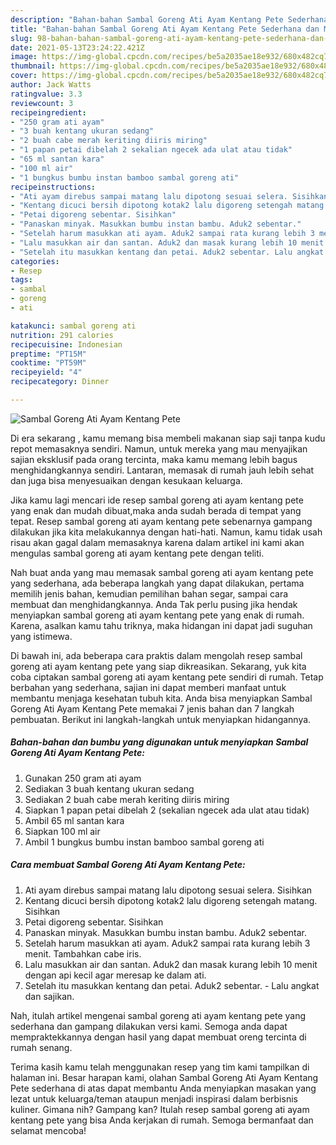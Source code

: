 ```yaml
---
description: "Bahan-bahan Sambal Goreng Ati Ayam Kentang Pete Sederhana dan Mudah Dibuat"
title: "Bahan-bahan Sambal Goreng Ati Ayam Kentang Pete Sederhana dan Mudah Dibuat"
slug: 98-bahan-bahan-sambal-goreng-ati-ayam-kentang-pete-sederhana-dan-mudah-dibuat
date: 2021-05-13T23:24:22.421Z
image: https://img-global.cpcdn.com/recipes/be5a2035ae18e932/680x482cq70/sambal-goreng-ati-ayam-kentang-pete-foto-resep-utama.jpg
thumbnail: https://img-global.cpcdn.com/recipes/be5a2035ae18e932/680x482cq70/sambal-goreng-ati-ayam-kentang-pete-foto-resep-utama.jpg
cover: https://img-global.cpcdn.com/recipes/be5a2035ae18e932/680x482cq70/sambal-goreng-ati-ayam-kentang-pete-foto-resep-utama.jpg
author: Jack Watts
ratingvalue: 3.3
reviewcount: 3
recipeingredient:
- "250 gram ati ayam"
- "3 buah kentang ukuran sedang"
- "2 buah cabe merah keriting diiris miring"
- "1 papan petai dibelah 2 sekalian ngecek ada ulat atau tidak"
- "65 ml santan kara"
- "100 ml air"
- "1 bungkus bumbu instan bamboo sambal goreng ati"
recipeinstructions:
- "Ati ayam direbus sampai matang lalu dipotong sesuai selera. Sisihkan"
- "Kentang dicuci bersih dipotong kotak2 lalu digoreng setengah matang. Sisihkan"
- "Petai digoreng sebentar. Sisihkan"
- "Panaskan minyak. Masukkan bumbu instan bambu. Aduk2 sebentar."
- "Setelah harum masukkan ati ayam. Aduk2 sampai rata kurang lebih 3 menit. Tambahkan cabe iris."
- "Lalu masukkan air dan santan. Aduk2 dan masak kurang lebih 10 menit dengan api kecil agar meresap ke dalam ati."
- "Setelah itu masukkan kentang dan petai. Aduk2 sebentar. Lalu angkat dan sajikan."
categories:
- Resep
tags:
- sambal
- goreng
- ati

katakunci: sambal goreng ati 
nutrition: 291 calories
recipecuisine: Indonesian
preptime: "PT15M"
cooktime: "PT59M"
recipeyield: "4"
recipecategory: Dinner

---
```



![Sambal Goreng Ati Ayam Kentang Pete](https://img-global.cpcdn.com/recipes/be5a2035ae18e932/680x482cq70/sambal-goreng-ati-ayam-kentang-pete-foto-resep-utama.jpg)

Di era  sekarang , kamu memang bisa membeli makanan siap saji tanpa kudu repot memasaknya sendiri. Namun, untuk mereka yang mau menyajikan sajian eksklusif pada orang tercinta, maka kamu memang lebih bagus menghidangkannya sendiri. Lantaran, memasak di rumah jauh lebih sehat dan juga bisa menyesuaikan dengan kesukaan keluarga.

Jika kamu lagi mencari ide resep sambal goreng ati ayam kentang pete yang enak dan mudah dibuat,maka anda sudah berada di tempat yang tepat. Resep sambal goreng ati ayam kentang pete  sebenarnya gampang dilakukan jika kita melakukannya dengan hati-hati. Namun, kamu tidak usah risau akan gagal dalam memasaknya 
karena dalam artikel ini kami akan mengulas sambal goreng ati ayam kentang pete dengan teliti.  



Nah buat anda yang mau memasak sambal goreng ati ayam kentang pete yang sederhana, ada beberapa langkah yang dapat dilakukan, pertama memilih jenis bahan, kemudian pemilihan bahan segar, sampai cara membuat dan menghidangkannya. Anda Tak perlu pusing jika hendak menyiapkan sambal goreng ati ayam kentang pete yang enak di rumah. Karena, asalkan kamu  tahu triknya, maka hidangan ini dapat jadi suguhan yang istimewa.

Di bawah ini, ada beberapa cara praktis  dalam mengolah resep sambal goreng ati ayam kentang pete yang siap dikreasikan. Sekarang, yuk kita coba ciptakan sambal goreng ati ayam kentang pete sendiri di rumah. Tetap berbahan yang sederhana, sajian ini dapat memberi manfaat untuk membantu menjaga kesehatan tubuh kita. Anda bisa menyiapkan Sambal Goreng Ati Ayam Kentang Pete memakai 7 jenis bahan dan 7 langkah pembuatan. Berikut ini langkah-langkah untuk menyiapkan hidangannya.

<!--inarticleads1-->

##### Bahan-bahan dan bumbu yang digunakan untuk menyiapkan Sambal Goreng Ati Ayam Kentang Pete:

1. Gunakan 250 gram ati ayam
1. Sediakan 3 buah kentang ukuran sedang
1. Sediakan 2 buah cabe merah keriting diiris miring
1. Siapkan 1 papan petai dibelah 2 (sekalian ngecek ada ulat atau tidak)
1. Ambil 65 ml santan kara
1. Siapkan 100 ml air
1. Ambil 1 bungkus bumbu instan bamboo sambal goreng ati




<!--inarticleads2-->

##### Cara membuat Sambal Goreng Ati Ayam Kentang Pete:

1. Ati ayam direbus sampai matang lalu dipotong sesuai selera. Sisihkan
1. Kentang dicuci bersih dipotong kotak2 lalu digoreng setengah matang. Sisihkan
1. Petai digoreng sebentar. Sisihkan
1. Panaskan minyak. Masukkan bumbu instan bambu. Aduk2 sebentar.
1. Setelah harum masukkan ati ayam. Aduk2 sampai rata kurang lebih 3 menit. Tambahkan cabe iris.
1. Lalu masukkan air dan santan. Aduk2 dan masak kurang lebih 10 menit dengan api kecil agar meresap ke dalam ati.
1. Setelah itu masukkan kentang dan petai. Aduk2 sebentar. - Lalu angkat dan sajikan.




Nah, itulah artikel mengenai  sambal goreng ati ayam kentang pete  yang sederhana dan gampang dilakukan versi kami. Semoga anda dapat mempraktekkannya dengan hasil yang dapat membuat oreng tercinta di rumah senang. 

Terima kasih kamu telah menggunakan resep yang tim kami tampilkan di halaman ini. Besar harapan kami, olahan  Sambal Goreng Ati Ayam Kentang Pete sederhana di atas dapat membantu Anda menyiapkan masakan yang lezat untuk keluarga/teman ataupun menjadi inspirasi dalam berbisnis kuliner. Gimana nih? Gampang kan? Itulah resep sambal goreng ati ayam kentang pete yang bisa Anda kerjakan di rumah. Semoga bermanfaat dan selamat mencoba!

